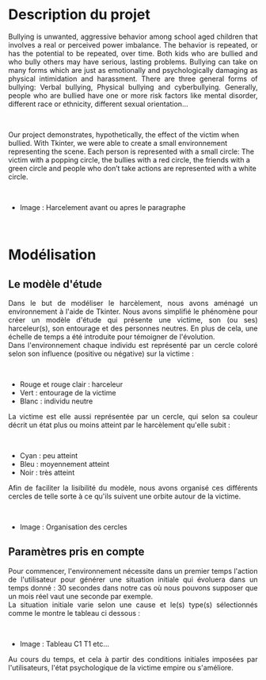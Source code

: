 # Description du projet


<div align="justify">Bullying is unwanted, aggressive behavior among school aged children that involves a real or perceived power imbalance. The behavior is repeated, or has the potential to be repeated, over time. Both kids who are bullied and who bully others may have serious, lasting problems.
Bullying can take on many forms which are just as emotionally and psychologically damaging as physical intimidation and harassment. There are three general forms of bullying: Verbal bullying, Physical bullying and cyberbullying.
Generally, people who are bullied have one or more risk factors like mental disorder, different race or ethnicity, different sexual orientation…</div>
  
<p>&nbsp; </p>

Our project demonstrates, hypothetically, the effect of the victim when bullied. With Tkinter, we were able to create a small environnement representing the scene. Each person is represented with a small circle: The victim with a popping circle, the bullies with a red circle, the friends with a green circle and people who don’t take actions are represented with a white circle.

<p>&nbsp; </p>



* Image : Harcelement avant ou apres le paragraphe

<p>&nbsp; </p>

  
# Modélisation



## Le modèle d'étude


 
<div align="justify">Dans le but de modéliser le harcèlement, nous avons aménagé un environnement à l'aide de Tkinter. Nous avons simplifié le phénomène pour créer un modèle d'étude qui présente une victime, son (ou ses) harceleur(s), son entourage et des personnes neutres. En plus de cela, une échelle de temps a été introduite pour témoigner de l'évolution.   </div>

<div align="justify">Dans l'environnement chaque individu est représenté par un cercle coloré selon son influence (positive ou négative) sur la victime :</div>
<p>&nbsp; </p>

* Rouge et rouge clair : harceleur
* Vert : entourage de la victime
* Blanc : individu neutre


<div align="justify">La victime est elle aussi représentée par un cercle, qui selon sa couleur décrit un état plus ou moins atteint par le harcèlement qu'elle subit :</div>
<p>&nbsp; </p>

* Cyan : peu atteint
* Bleu : moyennement atteint
* Noir : très atteint

<div align="justify">Afin de faciliter la lisibilité du modèle, nous avons organisé ces différents cercles de telle sorte à ce qu'ils suivent une orbite autour de la victime.</div>
<p>&nbsp; </p>

* Image : Organisation des cercles



## Paramètres pris en compte

<div align="justify">Pour commencer, l'environnement nécessite dans un premier temps l'action de l'utilisateur pour générer une situation initiale qui évoluera dans un temps donné : 30 secondes dans notre cas où nous pouvons supposer que un mois réel vaut une seconde par exemple.  </div>
<div align="justify">La situation initiale varie selon une cause et le(s) type(s) sélectionnés comme le montre le tableau ci dessous :</div>
<p>&nbsp; </p>

* Image : Tableau C1 T1 etc...

<div align="justify">Au cours du temps, et cela à partir des conditions initiales imposées par l'utilisateurs, l'état psychologique de la victime empire ou s'améliore.</div>

